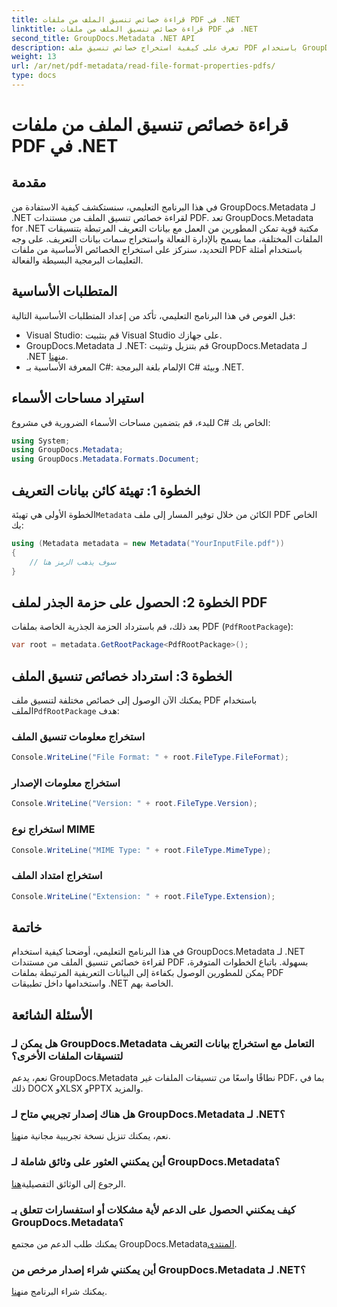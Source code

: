 ```yaml
---
title: قراءة خصائص تنسيق الملف من ملفات PDF في .NET
linktitle: قراءة خصائص تنسيق الملف من ملفات PDF في .NET
second_title: GroupDocs.Metadata .NET API
description: تعرف على كيفية استخراج خصائص تنسيق ملف PDF باستخدام GroupDocs.Metadata لـ .NET. انغمس في إدارة البيانات التعريفية باستخدام لغة C# البسيطة.
weight: 13
url: /ar/net/pdf-metadata/read-file-format-properties-pdfs/
type: docs
---
```

# قراءة خصائص تنسيق الملف من ملفات PDF في .NET

## مقدمة
في هذا البرنامج التعليمي، سنستكشف كيفية الاستفادة من GroupDocs.Metadata لـ .NET لقراءة خصائص تنسيق الملف من مستندات PDF. تعد GroupDocs.Metadata for .NET مكتبة قوية تمكن المطورين من العمل مع بيانات التعريف المرتبطة بتنسيقات الملفات المختلفة، مما يسمح بالإدارة الفعالة واستخراج سمات بيانات التعريف. على وجه التحديد، سنركز على استخراج الخصائص الأساسية من ملفات PDF باستخدام أمثلة التعليمات البرمجية البسيطة والفعالة.
## المتطلبات الأساسية
قبل الغوص في هذا البرنامج التعليمي، تأكد من إعداد المتطلبات الأساسية التالية:
- Visual Studio: قم بتثبيت Visual Studio على جهازك.
-  GroupDocs.Metadata لـ .NET: قم بتنزيل وتثبيت GroupDocs.Metadata لـ .NET من[هنا](https://releases.groupdocs.com/metadata/net/).
- المعرفة الأساسية بـ C#: الإلمام بلغة البرمجة C# وبيئة .NET.

## استيراد مساحات الأسماء
للبدء، قم بتضمين مساحات الأسماء الضرورية في مشروع C# الخاص بك:
```csharp
using System;
using GroupDocs.Metadata;
using GroupDocs.Metadata.Formats.Document;
```
## الخطوة 1: تهيئة كائن بيانات التعريف
 الخطوة الأولى هي تهيئة`Metadata` الكائن من خلال توفير المسار إلى ملف PDF الخاص بك:
```csharp
using (Metadata metadata = new Metadata("YourInputFile.pdf"))
{
    // سوف يذهب الرمز هنا
}
```
## الخطوة 2: الحصول على حزمة الجذر لملف PDF
بعد ذلك، قم باسترداد الحزمة الجذرية الخاصة بملفات PDF (`PdfRootPackage`):
```csharp
var root = metadata.GetRootPackage<PdfRootPackage>();
```
## الخطوة 3: استرداد خصائص تنسيق الملف
 يمكنك الآن الوصول إلى خصائص مختلفة لتنسيق ملف PDF باستخدام الملف`PdfRootPackage` هدف:
### استخراج معلومات تنسيق الملف
```csharp
Console.WriteLine("File Format: " + root.FileType.FileFormat);
```
### استخراج معلومات الإصدار
```csharp
Console.WriteLine("Version: " + root.FileType.Version);
```
### استخراج نوع MIME
```csharp
Console.WriteLine("MIME Type: " + root.FileType.MimeType);
```
### استخراج امتداد الملف
```csharp
Console.WriteLine("Extension: " + root.FileType.Extension);
```

## خاتمة
في هذا البرنامج التعليمي، أوضحنا كيفية استخدام GroupDocs.Metadata لـ .NET لقراءة خصائص تنسيق الملف من مستندات PDF بسهولة. باتباع الخطوات المتوفرة، يمكن للمطورين الوصول بكفاءة إلى البيانات التعريفية المرتبطة بملفات PDF واستخدامها داخل تطبيقات .NET الخاصة بهم.

## الأسئلة الشائعة
### هل يمكن لـ GroupDocs.Metadata التعامل مع استخراج بيانات التعريف لتنسيقات الملفات الأخرى؟
نعم، يدعم GroupDocs.Metadata نطاقًا واسعًا من تنسيقات الملفات غير PDF، بما في ذلك DOCX وXLSX وPPTX والمزيد.
### هل هناك إصدار تجريبي متاح لـ GroupDocs.Metadata لـ .NET؟
 نعم، يمكنك تنزيل نسخة تجريبية مجانية من[هنا](https://releases.groupdocs.com/).
### أين يمكنني العثور على وثائق شاملة لـ GroupDocs.Metadata؟
 الرجوع إلى الوثائق التفصيلية[هنا](https://tutorials.groupdocs.com/metadata/net/).
### كيف يمكنني الحصول على الدعم لأية مشكلات أو استفسارات تتعلق بـ GroupDocs.Metadata؟
 يمكنك طلب الدعم من مجتمع GroupDocs.Metadata[المنتدى](https://forum.groupdocs.com/c/metadata/14).
### أين يمكنني شراء إصدار مرخص من GroupDocs.Metadata لـ .NET؟
 يمكنك شراء البرنامج من[هنا](https://purchase.groupdocs.com/buy).